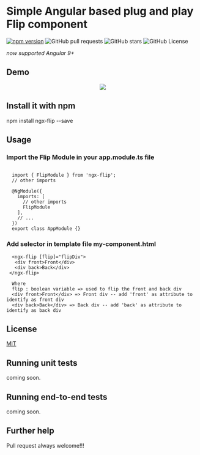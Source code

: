 

# Simple Angular based plug and play Flip component

[![npm version](https://badge.fury.io/js/ngx-flip.svg)](https://badge.fury.io/js/ngx-flip)
![GitHub pull requests](https://img.shields.io/github/issues-pr/ritsrivastava01/ngxFlip.svg)
![GitHub stars](https://img.shields.io/github/stars/ritsrivastava01/ngxFlip.svg)
![GitHub License](https://img.shields.io/badge/license-MIT-green.svg)

*now supported Angular 9+*

## Demo
<p align="center">
<img src ="https://github.com/ritsrivastava01/ngxFlip/raw/master/Flip.gif" /></p>

## Install it with npm
npm install ngx-flip --save

## Usage
### Import the Flip Module in your app.module.ts file
```
  
  import { FlipModule } from 'ngx-flip';
  // other imports 
  
  @NgModule({
    imports: [
      // other imports 
      FlipModule
    ],
    // ...
  })
  export class AppModule {}

```
### Add selector in template file my-component.html
```
  <ngx-flip [flip]="flipDiv">
   <div front>Front</div>
   <div back>Back</div>
 </ngx-flip>
 
  Where
  flip : boolean variable => used to flip the front and back div
  <div front>Front</div> => Front div -- add 'front' as attribute to identify as front div
  <div back>Back</div> => Back div -- add 'back' as attribute to identify as back div
```

## License

[MIT](https://opensource.org/licenses/MIT) 

## Running unit tests

coming soon. 

## Running end-to-end tests

coming soon.

## Further help

Pull request always welcome!!!
